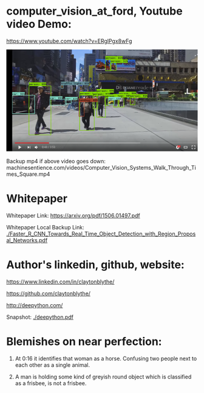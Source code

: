 # computer_vision_at_ford, Youtube video Demo:

https://www.youtube.com/watch?v=ERglPgx8wFg

[![Demo](./demo.png?raw=true)](https://www.youtube.com/watch?v=ERglPgx8wFg&feature=youtu.be)

Backup mp4 if above video goes down: 
machinesentience.com/videos/Computer_Vision_Systems_Walk_Through_Times_Square.mp4

# Whitepaper

Whitepaper Link: https://arxiv.org/pdf/1506.01497.pdf

Whitepaper Local Backup Link: <a href="./Faster_R_CNN_Towards_Real_Time_Object_Detection_with_Region_Proposal_Networks.pdf">./Faster_R_CNN_Towards_Real_Time_Object_Detection_with_Region_Proposal_Networks.pdf</a>

# Author's linkedin, github, website:

https://www.linkedin.com/in/claytonblythe/

https://github.com/claytonblythe/

http://deepython.com/

Snapshot: 
<a href="./deepython.pdf">./deepython.pdf</a>


# Blemishes on near perfection: 

1.  At 0:16 it identifies that woman as a horse.  Confusing two people next to each other as a single animal.

2.  A man is holding some kind of greyish round object which is classified as a frisbee, is not a frisbee. 





